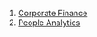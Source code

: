 1. [Corporate Finance](https://github.com/odenipinedo/projects/tree/master/Finance)<br>
2. [People Analytics](https://github.com/odenipinedo/projects/tree/master/PeopleAnalytics)
